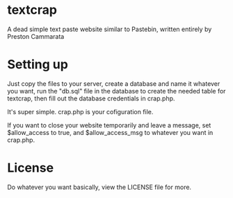 # textcrap
A dead simple text paste website similar to Pastebin, written entirely by Preston Cammarata

# Setting up
Just copy the files to your server, create a database and name it whatever you want, run the "db.sql" file in the database to create the needed table for textcrap, then fill out the database credentials in crap.php.

It's super simple. crap.php is your cofiguration file.

If you want to close your website temporarily and leave a message, set $allow_access to true, and $allow_access_msg to whatever you want in crap.php.

# License
Do whatever you want basically, view the LICENSE file for more.
